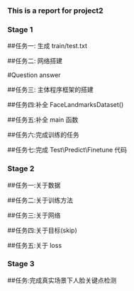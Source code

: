 ### This is a report for project2

### Stage 1
##任务一: 生成 train/test.txt

##任务二: 网络搭建

#Question answer

##任务三: 主体程序框架的搭建

##任务四:补全 FaceLandmarksDataset()

##任务五:补全 main 函数

##任务六:完成训练的任务

##任务七:完成 Test\Predict\Finetune 代码



### Stage 2
##任务一:关于数据

##任务二:关于训练方法

##任务三:关于网络

##任务四:关于目标(skip)

##任务五:关于 loss



### Stage 3
##任务:完成真实场景下人脸关键点检测


